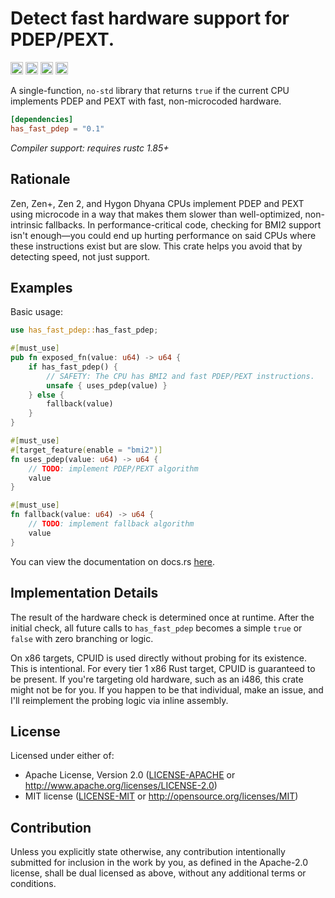 # Detect fast hardware support for PDEP/PEXT.

[<img alt="github" src="https://img.shields.io/badge/github-seancroach/has__fast__pdep-c9b9ff?style=for-the-badge&labelColor=555555&logo=github" height="20">](https://github.com/seancroach/has_fast_pdep)
[<img alt="crates.io" src="https://img.shields.io/crates/v/has_fast_pdep.svg?style=for-the-badge&color=ffb488&logo=rust" height="20">](https://crates.io/crates/has_fast_pdep)
[<img alt="docs.rs" src="https://img.shields.io/badge/docs.rs-has__fast__pdep-a6ebf4?style=for-the-badge&labelColor=555555&logo=docs.rs" height="20">](https://docs.rs/has_fast_pdep)
[<img alt="build status" src="https://img.shields.io/github/actions/workflow/status/seancroach/has_fast_pdep/ci.yml?style=for-the-badge&logo=github&color=c6f0a0" height="20">](https://github.com/seancroach/has_fast_pdep/actions?query=branch%main)

A single-function, `no-std` library that returns `true` if the current CPU implements PDEP and PEXT with fast, non-microcoded hardware.

```toml
[dependencies]
has_fast_pdep = "0.1"
```

*Compiler support: requires rustc 1.85+*

## Rationale

Zen, Zen+, Zen 2, and Hygon Dhyana CPUs implement PDEP and PEXT using microcode in a way that makes them slower than well-optimized, non-intrinsic fallbacks. In performance-critical code, checking for BMI2 support isn't enough—you could end up hurting performance on said CPUs where these instructions exist but are slow. This crate helps you avoid that by detecting speed, not just support.

## Examples

Basic usage:

```rust
use has_fast_pdep::has_fast_pdep;

#[must_use]
pub fn exposed_fn(value: u64) -> u64 {
    if has_fast_pdep() {
        // SAFETY: The CPU has BMI2 and fast PDEP/PEXT instructions.
        unsafe { uses_pdep(value) }
    } else {
        fallback(value)
    }
}

#[must_use]
#[target_feature(enable = "bmi2")]
fn uses_pdep(value: u64) -> u64 {
    // TODO: implement PDEP/PEXT algorithm
    value
}

#[must_use]
fn fallback(value: u64) -> u64 {
    // TODO: implement fallback algorithm
    value
}
```

You can view the documentation on docs.rs [here](https://docs.rs/has_fast_pdep).

## Implementation Details

The result of the hardware check is determined once at runtime. After the initial check, all future
calls to `has_fast_pdep` becomes a simple `true` or `false` with zero branching or logic.

On x86 targets, CPUID is used directly without probing for its existence. This is intentional. For every tier 1 x86 Rust target, CPUID is guaranteed to be present. If you're targeting old hardware, such as an i486, this crate might not be for you. If you happen to be that individual, make an issue, and I'll reimplement the probing logic via inline assembly.

## License

Licensed under either of:

- Apache License, Version 2.0
  ([LICENSE-APACHE](https://github.com/seancroach/has_fast_pdep/blob/main/LICENSE-APACHE)
  or <http://www.apache.org/licenses/LICENSE-2.0>)
- MIT license
  ([LICENSE-MIT](https://github.com/seancroach/has_fast_pdep/blob/main/LICENSE-MIT)
  or <http://opensource.org/licenses/MIT>)

## Contribution

Unless you explicitly state otherwise, any contribution intentionally submitted
for inclusion in the work by you, as defined in the Apache-2.0 license, shall be
dual licensed as above, without any additional terms or conditions.
